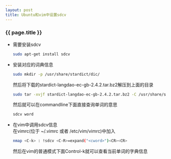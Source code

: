 ```yaml
---
layout: post
title: Ubuntu和vim中设置sdcv
---
```


### {{ page.title }}

+ 需要安装sdcv

  ~~~ bash
  sudo apt-get install sdcv
  ~~~
+ 安装对应的词典信息 

  ~~~ bash
  sudo mkdir -p /usr/share/stardict/dic/
  ~~~

  然后将下载的stardict-langdao-ec-gb-2.4.2.tar.bz2解压到上面的目录

  ~~~ bash
  sudo tar -xvjf stardict-langdao-ec-gb-2.4.2.tar.bz2 -C /usr/share/stardict/dic/
  ~~~

  然后就可以在commandline下面直接查询单词的意思

  ~~~ bash
  sdcv word
  ~~~

+ 在vim中调用sdcv信息  
  在vimrc(位于 ~/.vimrc 或者 /etc/vim/vimrc)中加入
   
  ~~~ bash
  nmap <C-k> : !sdcv <C-R>=expand("<cword>")<CR><CR>
  ~~~
  然后在vim的普通模式下面Control-k就可以查看当前单词的字典信息

